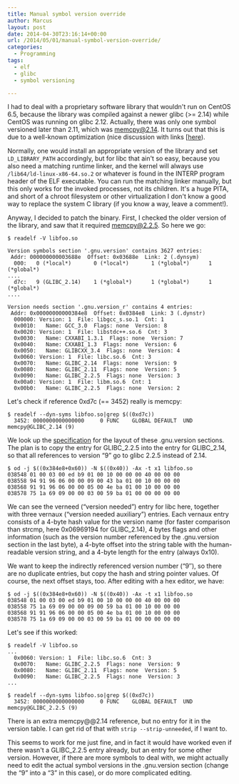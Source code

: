 ```yaml
---
title: Manual symbol version override
author: Marcus
layout: post
date: 2014-04-30T23:16:14+00:00
url: /2014/05/01/manual-symbol-version-override/
categories:
  - Programming
tags:
  - elf
  - glibc
  - symbol versioning

---
```

I had to deal with a proprietary software library that wouldn't run on CentOS 6.5, because the library was compiled against a newer glibc (>= 2.14) while CentOS was running on glibc 2.12. Actually, there was only one symbol versioned later than 2.11, which was memcpy@2.14. It turns out that this is due to a well-known optimization (nice discussion with links [[here][1]).

Normally, one would install an appropriate version of the library and set `LD_LIBRARY_PATH` accordingly, but for libc that ain't so easy, because you also need a matching runtime linker, and the kernel will always use `/lib64/ld-linux-x86-64.so.2` or whatever is found in the INTERP program header of the ELF executable. You can run the matching linker manually, but this only works for the invoked processes, not its children. It's a huge PITA, and short of a chroot filesystem or other virtualization I don't know a good way to replace the system C library (if you know a way, leave a comment!).

Anyway, I decided to patch the binary. First, I checked the older version of the library, and saw that it required memcpy@2.2.5. So here we go:

```
$ readelf -V libfoo.so

Version symbols section '.gnu.version' contains 3627 entries:
 Addr: 000000000003688e  Offset: 0x03688e  Link: 2 (.dynsym)
  000:   0 (*local*)       0 (*local*)       1 (*global*)      1 (*global*)
....
  d7c:   9 (GLIBC_2.14)    1 (*global*)      1 (*global*)      1 (*global*)
....

Version needs section '.gnu.version_r' contains 4 entries:
 Addr: 0x00000000000384e8  Offset: 0x0384e8  Link: 3 (.dynstr)
  000000: Version: 1  File: libgcc_s.so.1  Cnt: 1
  0x0010:   Name: GCC_3.0  Flags: none  Version: 8
  0x0020: Version: 1  File: libstdc++.so.6  Cnt: 3
  0x0030:   Name: CXXABI_1.3.1  Flags: none  Version: 7
  0x0040:   Name: CXXABI_1.3  Flags: none  Version: 6
  0x0050:   Name: GLIBCXX_3.4  Flags: none  Version: 4
  0x0060: Version: 1  File: libc.so.6  Cnt: 3
  0x0070:   Name: GLIBC_2.14  Flags: none  Version: 9
  0x0080:   Name: GLIBC_2.11  Flags: none  Version: 5
  0x0090:   Name: GLIBC_2.2.5  Flags: none  Version: 3
  0x00a0: Version: 1  File: libm.so.6  Cnt: 1
  0x00b0:   Name: GLIBC_2.2.5  Flags: none  Version: 2
```

Let's check if reference 0xd7c (== 3452) really is memcpy:

```
$ readelf --dyn-syms libfoo.so|grep $((0xd7c))
  3452: 0000000000000000     0 FUNC    GLOBAL DEFAULT  UND memcpy@GLIBC_2.14 (9)
```

We look up the [specification][2] for the layout of these .gnu.version sections. The plan is to copy the entry for GLIBC\_2.2.5 into the entry for GLIBC\_2.14, so that all references to version “9” go to glibc 2.2.5 instead of 2.14.

```
$ od -j $((0x384e8+0x60)) -N $((0x40)) -Ax -t x1 libfoo.so
038548 01 00 03 00 ed b9 01 00 10 00 00 00 40 00 00 00
038558 94 91 96 06 00 00 09 00 43 ba 01 00 10 00 00 00
038568 91 91 96 06 00 00 05 00 4e ba 01 00 10 00 00 00
038578 75 1a 69 09 00 00 03 00 59 ba 01 00 00 00 00 00
```

We can see the verneed (“version needed”) entry for libc here, together with three vernaux (“version needed auxiliary”) entries. Each vernaux entry consists of a 4-byte hash value for the version name (for faster comparison than strcmp, here 0x06969194 for GLIBC_2.14), 4 bytes flags and other information (such as the version number referenced by the .gnu.version section in the last byte), a 4-byte offset into the string table with the human-readable version string, and a 4-byte length for the entry (always 0x10).

We want to keep the indirectly referenced version number (“9&#8243;), so there are no duplicate entries, but copy the hash and string pointer values. Of course, the next offset stays, too. After editing with a hex editor, we have:

```
$ od -j $((0x384e8+0x60)) -N $((0x40)) -Ax -t x1 libfoo.so
038548 01 00 03 00 ed b9 01 00 10 00 00 00 40 00 00 00
038558 75 1a 69 09 00 00 09 00 59 ba 01 00 10 00 00 00
038568 91 91 96 06 00 00 05 00 4e ba 01 00 10 00 00 00
038578 75 1a 69 09 00 00 03 00 59 ba 01 00 00 00 00 00
```

Let's see if this worked:

```
$ readelf -V libfoo.so
...
  0x0060: Version: 1  File: libc.so.6  Cnt: 3
  0x0070:   Name: GLIBC_2.2.5  Flags: none  Version: 9
  0x0080:   Name: GLIBC_2.11  Flags: none  Version: 5
  0x0090:   Name: GLIBC_2.2.5  Flags: none  Version: 3
... 

$ readelf --dyn-syms libfoo.so|grep $((0xd7c))
  3452: 0000000000000000     0 FUNC    GLOBAL DEFAULT  UND memcpy@GLIBC_2.2.5 (9) 
```

There is an extra memcpy@@2.14 reference, but no entry for it in the version table. I can get rid of that with `strip --strip-unneeded`, if I want to.

This seems to work for me just fine, and in fact it would have worked even if there wasn't a GLIBC_2.2.5 entry already, but an entry for some other version. However, if there are more symbols to deal with, we might actually need to edit the actual symbol versions in the .gnu.version section (change the “9” into a “3” in this case), or do more complicated editing.

 [1]: http://www.win.tue.nl/~aeb/linux/misc/gcc-semibug.html
 [2]: http://refspecs.linuxfoundation.org/LSB_3.2.0/LSB-Core-generic/LSB-Core-generic/symversion.html